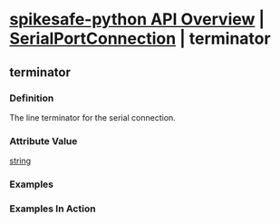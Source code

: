 # [spikesafe-python API Overview](/spikesafe_python_lib_docs/README.md) | [SerialPortConnection](/spikesafe_python_lib_docs/SerialPortConnection/README.md) | terminator

## terminator

### Definition
The line terminator for the serial connection.

### Attribute Value
[string](https://docs.python.org/3/library/string.html) 

### Examples

### Examples In Action